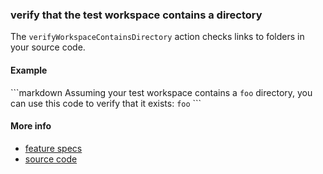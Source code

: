 ### verify that the test workspace contains a directory

The `verifyWorkspaceContainsDirectory` action checks links to folders in your source code.

#### Example

<a textrun="run-markdown-in-textrun">
```markdown
Assuming your test workspace contains a
<code textrun="create-directory">foo</code>
directory,
you can use this code to verify that it exists:
<code textrun="verify-workspace-contains-directory">foo</code>
```
</a>

#### More info

- [feature specs](../../features/actions/built-in/verify-workspace-contains-directory/verify-workspace-contains-directory.feature)
- [source code](../../src/actions/built-in/verify-workspace-contains-directory.ts)
